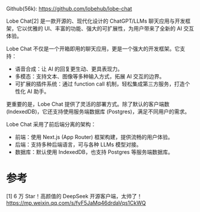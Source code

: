 Github(56k): https://github.com/lobehub/lobe-chat

Lobe Chat[2] 是一款开源的、现代化设计的 ChatGPT/LLMs 聊天应用与开发框架，它以优雅的 UI、丰富的功能、强大的可扩展性，为用户带来了全新的 AI 交互体验。

Lobe Chat 不仅是一个开箱即用的聊天应用，更是一个强大的开发框架。它支持：

- 语音合成：让 AI 的回复更生动、更具表现力。
- 多模态：支持文本、图像等多种输入方式，拓展 AI 交互的边界。
- 可扩展的插件系统：通过 function call 机制，轻松集成第三方服务，打造个性化 AI 助手。

更重要的是，Lobe Chat 提供了灵活的部署方式。除了默认的客户端数 (IndexedDB)，它还支持使用服务端数据库 (Postgres)，满足不同用户的需求。

Lobe Chat 采用了前后端分离的架构：

- 前端：使用 Next.js (App Router) 框架构建，提供流畅的用户体验。
- 后端：支持多种后端语言，可与各种 LLMs 模型对接。
- 数据库：默认使用 IndexedDB，也支持 Postgres 等服务端数据库。

# 参考

[1] 6 万 Star！高颜值的 DeepSeek 开源客户端，太帅了！https://mp.weixin.qq.com/s/fyF5JaMq46drdaVqs1CkWQ